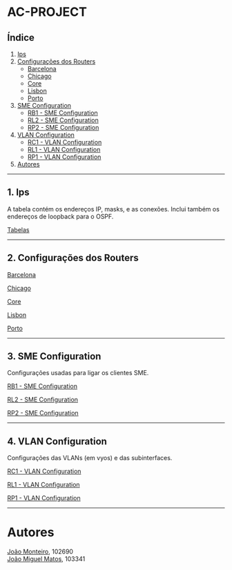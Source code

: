 # AC-PROJECT

## Índice

1. [Ips](#1-ips)
2. [Configurações dos Routers](#2-configurações-dos-routers)
   - [Barcelona](./docs/overall%20configuration/barcelona.md)
   - [Chicago](./docs/overall%20configuration/chicago.md)
   - [Core](./docs/overall%20configuration/core.md)
   - [Lisbon](./docs/overall%20configuration/lisbon.md)
   - [Porto](./docs/overall%20configuration/porto.md)
3. [SME Configuration](#3-sme-configuration)
   - [RB1 - SME Configuration](./docs/overall%20configuration/rb1%20-%20SME.md)
   - [RL2 - SME Configuration](./docs/overall%20configuration/rl2%20-%20SME.md)
   - [RP2 - SME Configuration](./docs/overall%20configuration/rp2%20-%20SME.md)
4. [VLAN Configuration](#4-vlan-configuration)
   - [RC1 - VLAN Configuration](./docs/overall%20configuration/rc1%20-%20VLAN.md)
   - [RL1 - VLAN Configuration](./docs/overall%20configuration/rl1%20-%20VLAN.md)
   - [RP1 - VLAN Configuration](./docs/overall%20configuration/rp1%20-%20VLAN.md)
5. [Autores](#autores)


---

## 1. Ips

A tabela contém os endereços IP, masks, e as conexões. Inclui também os endereços de loopback para o OSPF.

[Tabelas](./docs/9.%20Subnets.md)

---

## 2. Configurações dos Routers

[Barcelona](./docs/overall%20configuration/barcelona.md)

[Chicago](./docs/overall%20configuration/chicago.md)

[Core](./docs/overall%20configuration/core.md)


[Lisbon](./docs/overall%20configuration/lisbon.md)

[Porto](./docs/overall%20configuration/porto.md)

---

## 3. SME Configuration

Configurações usadas para ligar os clientes SME.

[RB1 - SME Configuration](./docs/overall%20configuration/rb1%20-%20SME.md)


[RL2 - SME Configuration](./docs/overall%20configuration/rl2%20-%20SME.md)

[RP2 - SME Configuration](./docs/overall%20configuration/rp2%20-%20SME.md)



---

## 4. VLAN Configuration

Configurações das VLANs (em vyos) e das subinterfaces.

[RC1 - VLAN Configuration](./docs/overall%20configuration/rc1%20-%20VLAN.md)

[RL1 - VLAN Configuration](./docs/overall%20configuration/rl1%20-%20VLAN.md)

[RP1 - VLAN Configuration](./docs/overall%20configuration/rp1%20-%20VLAN.md)

---


# Autores

[João Monteiro](https://github.com/joaomonteir0), 102690 \
[João Miguel Matos](https://github.com/mankings/), 103341
